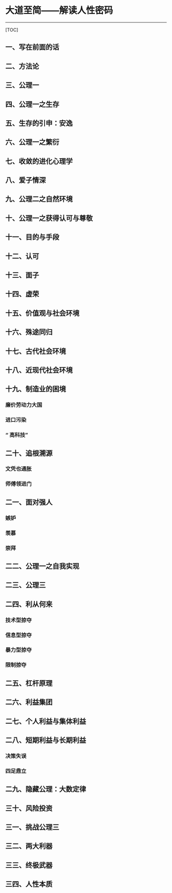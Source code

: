 # 大道至简——解读人性密码
---

[TOC]

## 一、写在前面的话
## 二、方法论
## 三、公理一
## 四、公理一之生存
## 五、生存的引申：安逸
## 六、公理一之繁衍
## 七、收敛的进化心理学
## 八、爱子情深
## 九、公理二之自然环境
## 十、公理一之获得认可与尊敬
## 十一、目的与手段
## 十二、认可
## 十三、面子
## 十四、虚荣
## 十五、价值观与社会环境
## 十六、殊途同归
## 十七、古代社会环境
## 十八、近现代社会环境
## 十九、制造业的困境
### 廉价劳动力大国
### 进口污染
### “ 高科技” 
## 二十、追根溯源
### 文凭也通胀
### 师傅领进门
## 二一、面对强人
### 嫉妒
### 羡慕
### 崇拜
## 二二、公理一之自我实现
## 二三、公理三
## 二四、利从何来
### 技术型掠夺
### 信息型掠夺
### 暴力型掠夺
### 限制掠夺
## 二五、杠杆原理
## 二六、利益集团
## 二七、个人利益与集体利益
## 二八、短期利益与长期利益
### 决策失误
### 四足鼎立
## 二九、隐藏公理：大数定律
## 三十、风险投资
## 三一、挑战公理三
## 三二、两大利器
## 三三、终极武器
## 三四、人性本质